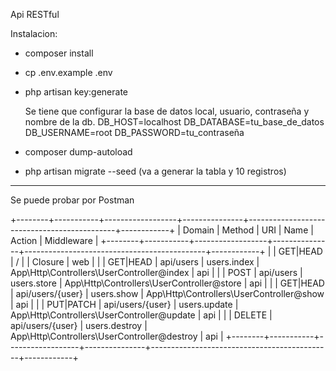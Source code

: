 Api RESTful

Instalacion:

- composer install

- cp .env.example .env

- php artisan key:generate

  Se tiene que configurar la base de datos local, usuario, contraseña y nombre de la db.
	DB_HOST=localhost
	DB_DATABASE=tu_base_de_datos
	DB_USERNAME=root
	DB_PASSWORD=tu_contraseña

- composer dump-autoload

- php artisan migrate --seed  (va a generar la tabla y 10 registros)

---------------------------------------------

Se puede probar por Postman 

+--------+-----------+------------------+---------------+---------------------------------------------+------------+
| Domain | Method    | URI              | Name          | Action                                      | Middleware |
+--------+-----------+------------------+---------------+---------------------------------------------+------------+
|        | GET|HEAD  | /                |               | Closure                                     | web        |
|        | GET|HEAD  | api/users        | users.index   | App\Http\Controllers\UserController@index   | api        |
|        | POST      | api/users        | users.store   | App\Http\Controllers\UserController@store   | api        |
|        | GET|HEAD  | api/users/{user} | users.show    | App\Http\Controllers\UserController@show    | api        |
|        | PUT|PATCH | api/users/{user} | users.update  | App\Http\Controllers\UserController@update  | api        |
|        | DELETE    | api/users/{user} | users.destroy | App\Http\Controllers\UserController@destroy | api        |
+--------+-----------+------------------+---------------+---------------------------------------------+------------+

